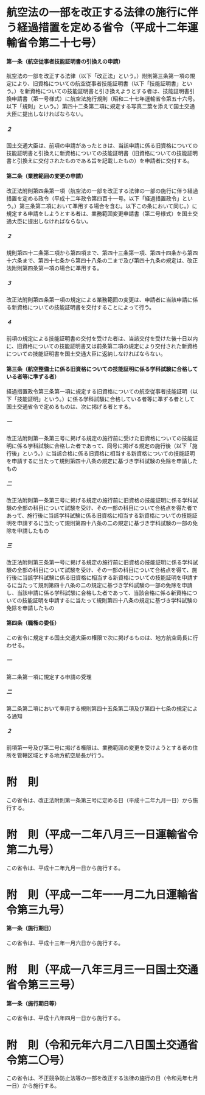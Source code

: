 # 航空法の一部を改正する法律の施行に伴う経過措置を定める省令（平成十二年運輸省令第二十七号）
#### 第一条（航空従事者技能証明書の引換えの申請）
航空法の一部を改正する法律（以下「改正法」という。）附則第三条第一項の規定により、旧資格についての航空従事者技能証明書（以下「技能証明書」という。）を新資格についての技能証明書と引き換えようとする者は、技能証明書引換申請書（第一号様式）に航空法施行規則（昭和二十七年運輸省令第五十六号。以下「規則」という。）第四十二条第二項に規定する写真二葉を添えて国土交通大臣に提出しなければならない。
##### ２
国土交通大臣は、前項の申請があったときは、当該申請に係る旧資格についての技能証明書と引換えに新資格についての技能証明書（旧資格についての技能証明書と引換えに交付されたものである旨を記載したもの）を申請者に交付する。
#### 第二条（業務範囲の変更の申請）
改正法附則第四条第一項（航空法の一部を改正する法律の一部の施行に伴う経過措置を定める政令（平成十二年政令第四百十一号。以下「経過措置政令」という。）第三条第二項において準用する場合を含む。以下この条において同じ。）に規定する申請をしようとする者は、業務範囲変更申請書（第二号様式）を国土交通大臣に提出しなければならない。
##### ２
規則第四十二条第二項から第四項まで、第四十三条第一項、第四十四条から第四十六条まで、第四十七条から第四十八条の二まで及び第四十九条の規定は、改正法附則第四条第一項の場合に準用する。
##### ３
改正法附則第四条第一項の規定による業務範囲の変更は、申請者に当該申請に係る新資格についての技能証明書を交付することによって行う。
##### ４
前項の規定による技能証明書の交付を受けた者は、当該交付を受けた後十日以内に、旧資格についての技能証明書又は前条第二項の規定により交付された新資格についての技能証明書を国土交通大臣に返納しなければならない。
#### 第三条（航空整備士に係る旧資格についての技能証明に係る学科試験に合格している者等に準ずる者）
経過措置政令第三条第一項に規定する旧資格についての航空従事者技能証明（以下「技能証明」という。）に係る学科試験に合格している者等に準ずる者として国土交通省令で定めるものは、次に掲げる者とする。
##### 一
改正法附則第一条第三号に掲げる規定の施行前に受けた旧資格についての技能証明に係る学科試験に合格した者であって、同号に掲げる規定の施行後（以下「施行後」という。）に当該合格に係る旧資格に相当する新資格についての技能証明を申請するに当たって規則第四十八条の規定に基づき学科試験の免除を申請したもの
##### 二
改正法附則第一条第三号に掲げる規定の施行前に旧資格の技能証明に係る学科試験の全部の科目について試験を受け、その一部の科目について合格点を得た者であって、施行後に当該学科試験に係る旧資格に相当する新資格についての技能証明を申請するに当たって規則第四十八条の二の規定に基づき学科試験の一部の免除を申請したもの
##### 三
改正法附則第三条第一号に掲げる規定の施行前に旧資格の技能証明に係る学科試験の全部の科目について試験を受け、その一部の科目について合格点を得て、施行後に当該学科試験に係る旧資格に相当する新資格についての技能証明を申請するに当たって規則第四十八条の二の規定に基づき学科試験の一部の免除を申請し、当該申請に係る学科試験に合格した者であって、当該合格に係る新資格についての技能証明を申請するに当たって規則第四十八条の規定に基づき学科試験の免除を申請したもの
#### 第四条（職権の委任）
この省令に規定する国土交通大臣の権限で次に掲げるものは、地方航空局長に行わせる。
##### 一
第二条第一項に規定する申請の受理
##### 二
第二条第二項において準用する規則第四十五条第二項及び第四十七条の規定による通知
##### ２
前項第一号及び第二号に掲げる権限は、業務範囲の変更を受けようとする者の住所を管轄区域とする地方航空局長が行う。
# 附　則
この省令は、改正法附則第一条第三号に定める日（平成十二年九月一日）から施行する。
# 附　則（平成一二年八月三一日運輸省令第二九号）
この省令は、平成十二年九月一日から施行する。
# 附　則（平成一二年一一月二九日運輸省令第三九号）
#### 第一条（施行期日）
この省令は、平成十三年一月六日から施行する。
# 附　則（平成一八年三月三一日国土交通省令第三三号）
#### 第一条（施行期日等）
この省令は、平成十八年四月一日から施行する。
# 附　則（令和元年六月二八日国土交通省令第二〇号）
この省令は、不正競争防止法等の一部を改正する法律の施行の日（令和元年七月一日）から施行する。
